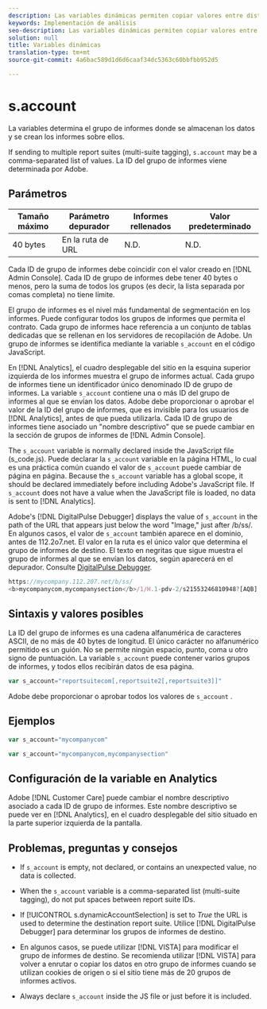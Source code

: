 ```yaml
---
description: Las variables dinámicas permiten copiar valores entre distintas variables sin necesidad de escribir varias veces los valores completos en las solicitudes de imagen del sitio.
keywords: Implementación de análisis
seo-description: Las variables dinámicas permiten copiar valores entre distintas variables sin necesidad de escribir varias veces los valores completos en las solicitudes de imagen del sitio.
solution: null
title: Variables dinámicas
translation-type: tm+mt
source-git-commit: 4a6bac589d1d6d6caaf34dc5363c60bbfbb952d5

---
```



# s.account

La variables determina el grupo de informes donde se almacenan los datos y se crean los informes sobre ellos.

If sending to multiple report suites (multi-suite tagging), `s.account` may be a comma-separated list of values. La ID del grupo de informes viene determinada por Adobe.

## Parámetros

| Tamaño máximo | Parámetro depurador | Informes rellenados | Valor predeterminado |
|--- |--- |--- |--- |
| 40 bytes | En la ruta de URL | N.D. | N.D. |

Cada ID de grupo de informes debe coincidir con el valor creado en [!DNL Admin Console]. Cada ID de grupo de informes debe tener 40 bytes o menos, pero la suma de todos los grupos (es decir, la lista separada por comas completa) no tiene límite. 

El grupo de informes es el nivel más fundamental de segmentación en los informes. Puede configurar todos los grupos de informes que permita el contrato. Cada grupo de informes hace referencia a un conjunto de tablas dedicadas que se rellenan en los servidores de recopilación de Adobe. Un grupo de informes se identifica mediante la variable `s_account` en el código JavaScript.

En [!DNL Analytics], el cuadro desplegable del sitio en la esquina superior izquierda de los informes muestra el grupo de informes actual. Cada grupo de informes tiene un identificador único denominado ID de grupo de informes. La variable `s_account` contiene una o más ID del grupo de informes al que se envían los datos. Adobe debe proporcionar o aprobar el valor de la ID del grupo de informes, que es invisible para los usuarios de [!DNL Analytics], antes de que pueda utilizarla. Cada ID de grupo de informes tiene asociado un "nombre descriptivo" que se puede cambiar en la sección de grupos de informes de [!DNL Admin Console].

The `s_account` variable is normally declared inside the JavaScript file (s_code.js). Puede declarar la `s_account` variable en la página HTML, lo cual es una práctica común cuando el valor de `s_account` puede cambiar de página en página. Because the `s_account` variable has a global scope, it should be declared immediately before including Adobe's JavaScript file. If `s_account` does not have a value when the JavaScript file is loaded, no data is sent to [!DNL Analytics].

Adobe's [!DNL DigitalPulse Debugger] displays the value of `s_account` in the path of the URL that appears just below the word "Image," just after /b/ss/. En algunos casos, el valor de `s_account` también aparece en el dominio, antes de 112.2o7.net. El valor en la ruta es el único valor que determina el grupo de informes de destino. El texto en negritas que sigue muestra el grupo de informes al que se envían los datos, según aparecerá en el depurador. Consulte [DigitalPulse Debugger](/help/implement/impl-testing/debugger.md).

```js
https://mycompany.112.207.net/b/ss/ 
<b>mycompanycom,mycompanysection</b>/1/H.1-pdv-2/s21553246810948?[AQB]
```

## Sintaxis y valores posibles

La ID del grupo de informes es una cadena alfanumérica de caracteres ASCII, de no más de 40 bytes de longitud. El único carácter no alfanumérico permitido es un guión. No se permite ningún espacio, punto, coma u otro signo de puntuación. La variable `s_account` puede contener varios grupos de informes, y todos ellos recibirán datos de esa página.

```js
var s_account="reportsuitecom[,reportsuite2[,reportsuite3]]"
```

Adobe debe proporcionar o aprobar todos los valores de `s_account` .

## Ejemplos

```js
var s_account="mycompanycom"
```

```js
var s_account="mycompanycom,mycompanysection"
```

## Configuración de la variable en Analytics

Adobe [!DNL Customer Care] puede cambiar el nombre descriptivo asociado a cada ID de grupo de informes. Este nombre descriptivo se puede ver en [!DNL Analytics], en el cuadro desplegable del sitio situado en la parte superior izquierda de la pantalla.

## Problemas, preguntas y consejos

* If `s_account` is empty, not declared, or contains an unexpected value, no data is collected.
* When the `s_account` variable is a comma-separated list (multi-suite tagging), do not put spaces between report suite IDs.
* If [!UICONTROL s.dynamicAccountSelection] is set to *True* the URL is used to determine the destination report suite. Utilice [!DNL DigitalPulse Debugger] para determinar los grupos de informes de destino.

* En algunos casos, se puede utilizar [!DNL VISTA] para modificar el grupo de informes de destino. Se recomienda utilizar [!DNL VISTA] para volver a enrutar o copiar los datos en otro grupo de informes cuando se utilizan cookies de origen o si el sitio tiene más de 20 grupos de informes activos.

* Always declare `s_account` inside the JS file or just before it is included.
